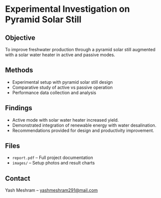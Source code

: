# Experimental Investigation on Pyramid Solar Still

## Objective
To improve freshwater production through a pyramid solar still augmented with a solar water heater in active and passive modes.

## Methods
- Experimental setup with pyramid solar still design
- Comparative study of active vs passive operation
- Performance data collection and analysis

## Findings
- Active mode with solar water heater increased yield.
- Demonstrated integration of renewable energy with water desalination.
- Recommendations provided for design and productivity improvement.

## Files
- `report.pdf` – Full project documentation
- `images/` – Setup photos and result charts

## Contact
Yash Meshram – yashmeshram291@mail.com

